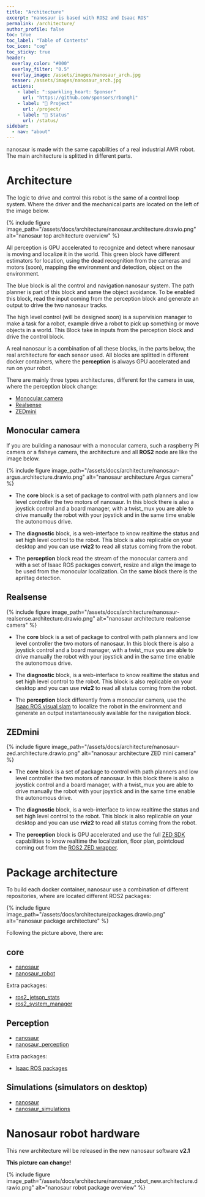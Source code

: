 ```yaml
---
title: "Architecture"
excerpt: "nanosaur is based with ROS2 and Isaac ROS"
permalink: /architecture/
author_profile: false
toc: true
toc_label: "Table of Contents"
toc_icon: "cog"
toc_sticky: true
header:
  overlay_color: "#000"
  overlay_filter: "0.5"
  overlay_image: /assets/images/nanosaur_arch.jpg
  teaser: /assets/images/nanosaur_arch.jpg
  actions:
    - label: ":sparkling_heart: Sponsor"
      url: "https://github.com/sponsors/rbonghi"
    - label: "👷 Project"
      url: /project/
    - label: "🚦 Status"
      url: /status/
sidebar:
  - nav: "about"
---
```


nanosaur is made with the same capabilities of a real industrial AMR robot. The main architecture is splitted in different parts.

# Architecture

The logic to drive and control this robot is the same of a control loop system. Where the driver and the mechanical parts are located on the left of the image below.

{% include figure image_path="/assets/docs/architecture/nanosaur.architecture.drawio.png" alt="nanosaur top architecture overview" %}

All perception is GPU accelerated to recognize and detect where nanosaur is moving and localize it in the world. This green block have different estimators for location, using the dead recognition from the cameras and motors (soon), mapping the environment and detection, object on the environment.

The blue block is all the control and navigation nanosaur system. The path planner is part of this block and same the object avoidance. To be enabled this block, read the input coming from the perception block and generate an output to drive the two nanosaur tracks.

The high level control (will be designed soon) is a supervision manager to make a task for a robot, example drive a robot to pick up something or move objects in a world. This Block take in inputs from the perception block and drive the control block.

A real nanosaur is a combination of all these blocks, in the parts below, the real architecture for each sensor used. All blocks are splitted in different docker containers, where the **perception** is always GPU accelerated and run on your robot.

There are mainly three types architectures, different for the camera in use, where the perception block change:
 * [Monocular camera](#monocular-camera)
 * [Realsense](#realsense)
 * [ZEDmini](#zedmini)

## Monocular camera

If you are building a nanosaur with a monocular camera, such a raspberry Pi camera or a fisheye camera, the architecture and all **ROS2** node are like the image below.

{% include figure image_path="/assets/docs/architecture/nanosaur-argus.architecture.drawio.png" alt="nanosaur architecture Argus camera" %}

* The **core** block is a set of package to control with path planners and low level controller the two motors of nanosaur. In this block there is also a joystick control and a board manager, with a twist_mux you are able to drive manually the robot with your joystick and in the same time enable the autonomous drive.

* The **diagnostic** block, is a web-interface to know realtime the status and set high level control to the robot. This block is also replicable on your desktop and you can use **rviz2** to read all status coming from the robot.

* The **perception** block read the stream of the monocular camera and with a set of Isaac ROS packages convert, resize and align the image to be used from the monocular localization. On the same block there is the apriltag detection.

## Realsense

{% include figure image_path="/assets/docs/architecture/nanosaur-realsense.architecture.drawio.png" alt="nanosaur architecture realsense camera" %}

* The **core** block is a set of package to control with path planners and low level controller the two motors of nanosaur. In this block there is also a joystick control and a board manager, with a twist_mux you are able to drive manually the robot with your joystick and in the same time enable the autonomous drive.

* The **diagnostic** block, is a web-interface to know realtime the status and set high level control to the robot. This block is also replicable on your desktop and you can use **rviz2** to read all status coming from the robot.

* The **perception** block differently from a monocular camera, use the [Isaac ROS visual slam](https://github.com/NVIDIA-ISAAC-ROS/isaac_ros_visual_slam) to localize the robot in the environment and generate an output instantaneously available for the navigation block. 

## ZEDmini

{% include figure image_path="/assets/docs/architecture/nanosaur-zed.architecture.drawio.png" alt="nanosaur architecture ZED mini camera" %}

* The **core** block is a set of package to control with path planners and low level controller the two motors of nanosaur. In this block there is also a joystick control and a board manager, with a twist_mux you are able to drive manually the robot with your joystick and in the same time enable the autonomous drive.

* The **diagnostic** block, is a web-interface to know realtime the status and set high level control to the robot. This block is also replicable on your desktop and you can use **rviz2** to read all status coming from the robot.

* The **perception** block is GPU accelerated and use the full [ZED SDK](https://www.stereolabs.com/developers/release/) capabilities to know realtime the localization, floor plan, pointcloud coming out from the [ROS2 ZED wrapper](https://github.com/stereolabs/zed-ros2-wrapper).

# Package architecture 

To build each docker container, nanosaur use a combination of different repositories, where are located different ROS2 packages:

{% include figure image_path="/assets/docs/architecture/packages.drawio.png" alt="nanosaur package architecture" %}


Following the picture above, there are:
## core

* [nanosaur](https://github.com/rnanosaur/nanosaur)
* [nanosaur_robot](https://github.com/rnanosaur/nanosaur_robot)

Extra packages:
* [ros2_jetson_stats](https://github.com/rbonghi/ros2_jetson_stats.git)
* [ros2_system_manager](https://github.com/rbonghi/ros2_system_manager.git)

## Perception

* [nanosaur](https://github.com/rnanosaur/nanosaur)
* [nanosaur_perception](https://github.com/rnanosaur/nanosaur_perception)

Extra packages:
* [Isaac ROS packages](https://github.com/NVIDIA-ISAAC-ROS)

## Simulations (simulators on desktop)

* [nanosaur](https://github.com/rnanosaur/nanosaur)
* [nanosaur_simulations](https://github.com/rnanosaur/nanosaur_simulations.git)

# Nanosaur robot hardware

This new architecture will be released in the new nanosaur software **v2.1**

**This picture can change!**

{% include figure image_path="/assets/docs/architecture/nanosaur_robot_new.architecture.drawio.png" alt="nanosaur robot package overview" %}